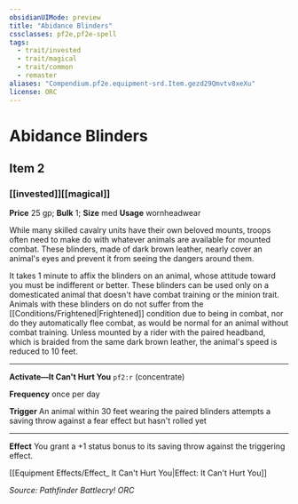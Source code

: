 ```yaml
---
obsidianUIMode: preview
title: "Abidance Blinders"
cssclasses: pf2e,pf2e-spell
tags:
  - trait/invested
  - trait/magical
  - trait/common
  - remaster
aliases: "Compendium.pf2e.equipment-srd.Item.gezd29Qmvtv8xeXu"
license: ORC
---
```

# Abidance Blinders
## Item 2
### [[invested]][[magical]]


**Price** 25 gp; 
**Bulk** 1; **Size** med
**Usage** wornheadwear

While many skilled cavalry units have their own beloved mounts, troops often need to make do with whatever animals are available for mounted combat. These blinders, made of dark brown leather, nearly cover an animal's eyes and prevent it from seeing the dangers around them.

It takes 1 minute to affix the blinders on an animal, whose attitude toward you must be indifferent or better. These blinders can be used only on a domesticated animal that doesn't have combat training or the minion trait. Animals with these blinders on do not suffer from the [[Conditions/Frightened|Frightened]] condition due to being in combat, nor do they automatically flee combat, as would be normal for an animal without combat training. Unless mounted by a rider with the paired headband, which is braided from the same dark brown leather, the animal's speed is reduced to 10 feet.

* * *

**Activate—It Can't Hurt You** `pf2:r` (concentrate)

**Frequency** once per day

**Trigger** An animal within 30 feet wearing the paired blinders attempts a saving throw against a fear effect but hasn't rolled yet

* * *

**Effect** You grant a +1 status bonus to its saving throw against the triggering effect.

[[Equipment Effects/Effect_ It Can't Hurt You|Effect: It Can't Hurt You]]

*Source: Pathfinder Battlecry!*
*ORC*